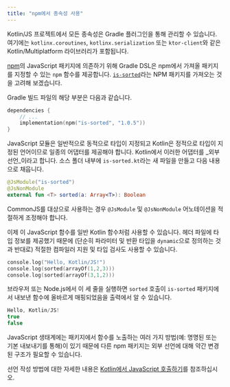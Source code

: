 ```yaml
---
title: "npm에서 종속성 사용"
---
```

Kotlin/JS 프로젝트에서 모든 종속성은 Gradle 플러그인을 통해 관리할 수 있습니다. 여기에는 `kotlinx.coroutines`, `kotlinx.serialization` 또는 `ktor-client`와 같은 Kotlin/Multiplatform 라이브러리가 포함됩니다.

[npm](https://www.npmjs.com/)의 JavaScript 패키지에 의존하기 위해 Gradle DSL은 npm에서 가져올 패키지를 지정할 수 있는 `npm` 함수를 제공합니다. [`is-sorted`](https://www.npmjs.com/package/is-sorted)라는 NPM 패키지를 가져오는 것을 고려해 보겠습니다.

Gradle 빌드 파일의 해당 부분은 다음과 같습니다.

```kotlin
dependencies {
    // ...
    implementation(npm("is-sorted", "1.0.5"))
}
```

JavaScript 모듈은 일반적으로 동적으로 타입이 지정되고 Kotlin은 정적으로 타입이 지정된 언어이므로 일종의 어댑터를 제공해야 합니다. Kotlin에서 이러한 어댑터를 _외부 선언_이라고 합니다. 소스 폴더 내부에 `is-sorted.kt`라는 새 파일을 만들고 다음 내용으로 채웁니다.

```kotlin
@JsModule("is-sorted")
@JsNonModule
external fun <T> sorted(a: Array<T>): Boolean
```

CommonJS를 대상으로 사용하는 경우 `@JsModule` 및 `@JsNonModule` 어노테이션을 적절하게 조정해야 합니다.

이제 이 JavaScript 함수를 일반 Kotlin 함수처럼 사용할 수 있습니다. 헤더 파일에 타입 정보를 제공했기 때문에 (단순히 파라미터 및 반환 타입을 `dynamic`으로 정의하는 것과 반대로) 적절한 컴파일러 지원 및 타입 검사도 사용할 수 있습니다.

```kotlin
console.log("Hello, Kotlin/JS!")
console.log(sorted(arrayOf(1,2,3)))
console.log(sorted(arrayOf(3,1,2)))
```

브라우저 또는 Node.js에서 이 세 줄을 실행하면 `sorted` 호출이 `is-sorted` 패키지에서 내보낸 함수에 올바르게 매핑되었음을 출력에서 ​​알 수 있습니다.

```kotlin
Hello, Kotlin/JS!
true
false
```

JavaScript 생태계에는 패키지에서 함수를 노출하는 여러 가지 방법(예: 명명된 또는 기본 내보내기를 통해)이 있기 때문에 다른 npm 패키지는 외부 선언에 대해 약간 변경된 구조가 필요할 수 있습니다.

선언 작성 방법에 대한 자세한 내용은 [Kotlin에서 JavaScript 호출하기](js-interop)를 참조하십시오.